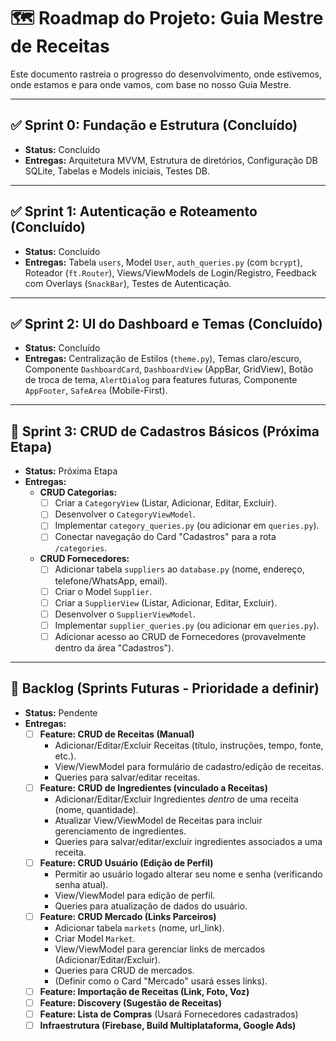 # 🗺️ Roadmap do Projeto: Guia Mestre de Receitas

Este documento rastreia o progresso do desenvolvimento, onde estivemos, onde estamos e para onde vamos, com base no nosso Guia Mestre.

---

## ✅ Sprint 0: Fundação e Estrutura (Concluído)

* **Status:** Concluído
* **Entregas:** Arquitetura MVVM, Estrutura de diretórios, Configuração DB SQLite, Tabelas e Models iniciais, Testes DB.

---

## ✅ Sprint 1: Autenticação e Roteamento (Concluído)

* **Status:** Concluído
* **Entregas:** Tabela `users`, Model `User`, `auth_queries.py` (com `bcrypt`), Roteador (`ft.Router`), Views/ViewModels de Login/Registro, Feedback com Overlays (`SnackBar`), Testes de Autenticação.

---

## ✅ Sprint 2: UI do Dashboard e Temas (Concluído)

* **Status:** Concluído
* **Entregas:** Centralização de Estilos (`theme.py`), Temas claro/escuro, Componente `DashboardCard`, `DashboardView` (AppBar, GridView), Botão de troca de tema, `AlertDialog` para features futuras, Componente `AppFooter`, `SafeArea` (Mobile-First).

---

## 🎯 Sprint 3: CRUD de Cadastros Básicos (Próxima Etapa)

* **Status:** Próxima Etapa
* **Entregas:**
    * **CRUD Categorias:**
        * [ ] Criar a `CategoryView` (Listar, Adicionar, Editar, Excluir).
        * [ ] Desenvolver o `CategoryViewModel`.
        * [ ] Implementar `category_queries.py` (ou adicionar em `queries.py`).
        * [ ] Conectar navegação do Card "Cadastros" para a rota `/categories`.
    * **CRUD Fornecedores:**
        * [ ] Adicionar tabela `suppliers` ao `database.py` (nome, endereço, telefone/WhatsApp, email).
        * [ ] Criar o Model `Supplier`.
        * [ ] Criar a `SupplierView` (Listar, Adicionar, Editar, Excluir).
        * [ ] Desenvolver o `SupplierViewModel`.
        * [ ] Implementar `supplier_queries.py` (ou adicionar em `queries.py`).
        * [ ] Adicionar acesso ao CRUD de Fornecedores (provavelmente dentro da área "Cadastros").

---

## 📓 Backlog (Sprints Futuras - Prioridade a definir)

* **Status:** Pendente
* **Entregas:**
    * [ ] **Feature: CRUD de Receitas (Manual)**
        * Adicionar/Editar/Excluir Receitas (título, instruções, tempo, fonte, etc.).
        * View/ViewModel para formulário de cadastro/edição de receitas.
        * Queries para salvar/editar receitas.
    * [ ] **Feature: CRUD de Ingredientes (vinculado a Receitas)**
        * Adicionar/Editar/Excluir Ingredientes *dentro* de uma receita (nome, quantidade).
        * Atualizar View/ViewModel de Receitas para incluir gerenciamento de ingredientes.
        * Queries para salvar/editar/excluir ingredientes associados a uma receita.
    * [ ] **Feature: CRUD Usuário (Edição de Perfil)**
        * Permitir ao usuário logado alterar seu nome e senha (verificando senha atual).
        * View/ViewModel para edição de perfil.
        * Queries para atualização de dados do usuário.
    * [ ] **Feature: CRUD Mercado (Links Parceiros)**
        * Adicionar tabela `markets` (nome, url_link).
        * Criar Model `Market`.
        * View/ViewModel para gerenciar links de mercados (Adicionar/Editar/Excluir).
        * Queries para CRUD de mercados.
        * (Definir como o Card "Mercado" usará esses links).
    * [ ] **Feature: Importação de Receitas (Link, Foto, Voz)**
    * [ ] **Feature: Discovery (Sugestão de Receitas)**
    * [ ] **Feature: Lista de Compras** (Usará Fornecedores cadastrados)
    * [ ] **Infraestrutura (Firebase, Build Multiplataforma, Google Ads)**